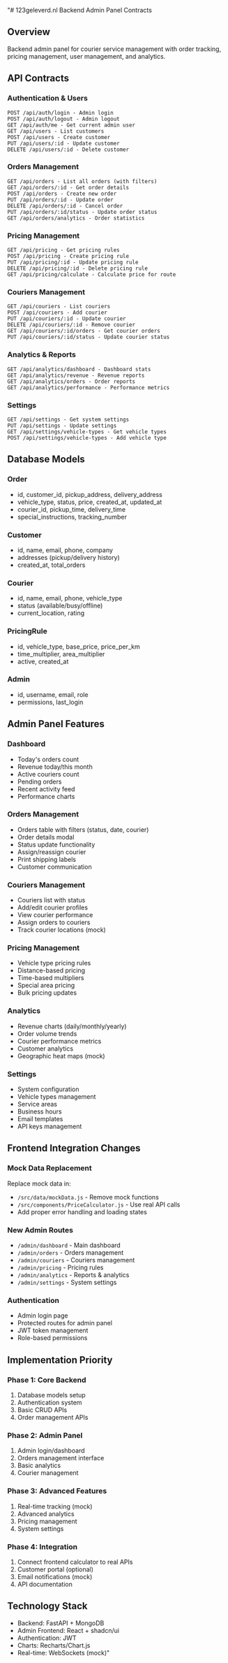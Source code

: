 "# 123geleverd.nl Backend Admin Panel Contracts

## Overview
Backend admin panel for courier service management with order tracking, pricing management, user management, and analytics.

## API Contracts

### Authentication & Users
```
POST /api/auth/login - Admin login
POST /api/auth/logout - Admin logout  
GET /api/auth/me - Get current admin user
GET /api/users - List customers
POST /api/users - Create customer
PUT /api/users/:id - Update customer
DELETE /api/users/:id - Delete customer
```

### Orders Management  
```
GET /api/orders - List all orders (with filters)
GET /api/orders/:id - Get order details
POST /api/orders - Create new order
PUT /api/orders/:id - Update order
DELETE /api/orders/:id - Cancel order
PUT /api/orders/:id/status - Update order status
GET /api/orders/analytics - Order statistics
```

### Pricing Management
```
GET /api/pricing - Get pricing rules
POST /api/pricing - Create pricing rule
PUT /api/pricing/:id - Update pricing rule  
DELETE /api/pricing/:id - Delete pricing rule
GET /api/pricing/calculate - Calculate price for route
```

### Couriers Management
```
GET /api/couriers - List couriers
POST /api/couriers - Add courier
PUT /api/couriers/:id - Update courier
DELETE /api/couriers/:id - Remove courier
GET /api/couriers/:id/orders - Get courier orders
PUT /api/couriers/:id/status - Update courier status
```

### Analytics & Reports
```
GET /api/analytics/dashboard - Dashboard stats
GET /api/analytics/revenue - Revenue reports
GET /api/analytics/orders - Order reports
GET /api/analytics/performance - Performance metrics
```

### Settings
```
GET /api/settings - Get system settings
PUT /api/settings - Update settings
GET /api/settings/vehicle-types - Get vehicle types
POST /api/settings/vehicle-types - Add vehicle type
```

## Database Models

### Order
- id, customer_id, pickup_address, delivery_address
- vehicle_type, status, price, created_at, updated_at  
- courier_id, pickup_time, delivery_time
- special_instructions, tracking_number

### Customer  
- id, name, email, phone, company
- addresses (pickup/delivery history)
- created_at, total_orders

### Courier
- id, name, email, phone, vehicle_type
- status (available/busy/offline)
- current_location, rating

### PricingRule
- id, vehicle_type, base_price, price_per_km
- time_multiplier, area_multiplier
- active, created_at

### Admin
- id, username, email, role
- permissions, last_login

## Admin Panel Features

### Dashboard
- Today's orders count
- Revenue today/this month  
- Active couriers count
- Pending orders
- Recent activity feed
- Performance charts

### Orders Management
- Orders table with filters (status, date, courier)
- Order details modal
- Status update functionality
- Assign/reassign courier
- Print shipping labels
- Customer communication

### Couriers Management  
- Couriers list with status
- Add/edit courier profiles
- View courier performance
- Assign orders to couriers
- Track courier locations (mock)

### Pricing Management
- Vehicle type pricing rules
- Distance-based pricing
- Time-based multipliers
- Special area pricing
- Bulk pricing updates

### Analytics
- Revenue charts (daily/monthly/yearly)
- Order volume trends  
- Courier performance metrics
- Customer analytics
- Geographic heat maps (mock)

### Settings
- System configuration
- Vehicle types management
- Service areas
- Business hours
- Email templates
- API keys management

## Frontend Integration Changes

### Mock Data Replacement
Replace mock data in:
- `/src/data/mockData.js` - Remove mock functions
- `/src/components/PriceCalculator.js` - Use real API calls
- Add proper error handling and loading states

### New Admin Routes
- `/admin/dashboard` - Main dashboard
- `/admin/orders` - Orders management  
- `/admin/couriers` - Couriers management
- `/admin/pricing` - Pricing rules
- `/admin/analytics` - Reports & analytics
- `/admin/settings` - System settings

### Authentication
- Admin login page
- Protected routes for admin panel
- JWT token management
- Role-based permissions

## Implementation Priority

### Phase 1: Core Backend
1. Database models setup
2. Authentication system
3. Basic CRUD APIs
4. Order management APIs

### Phase 2: Admin Panel
1. Admin login/dashboard
2. Orders management interface  
3. Basic analytics
4. Courier management

### Phase 3: Advanced Features
1. Real-time tracking (mock)
2. Advanced analytics
3. Pricing management
4. System settings

### Phase 4: Integration  
1. Connect frontend calculator to real APIs
2. Customer portal (optional)
3. Email notifications (mock)
4. API documentation

## Technology Stack
- Backend: FastAPI + MongoDB
- Admin Frontend: React + shadcn/ui
- Authentication: JWT
- Charts: Recharts/Chart.js
- Real-time: WebSockets (mock)"